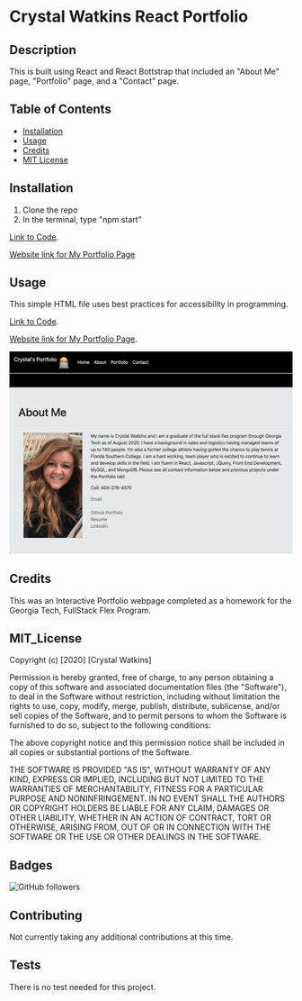 # Crystal Watkins React Portfolio

## Description 

This is built using React and React Bottstrap that included an "About Me" page, "Portfolio" page, and a "Contact" page. 

## Table of Contents

* [Installation](#installation)
* [Usage](#usage)
* [Credits](#credits)
* [MIT License](#mit_license)


## Installation

1. Clone the repo
2. In the terminal, type "npm start"

[Link to Code](https://github.com/CrystalWatkins/Crystal-Watkins-Portfolio).
 
[Website link for My Portfolio Page](https://crystalwatkins.github.io/Crystal-Watkins-Portfolio/)


## Usage 

This simple HTML file uses best practices for accessibility in programming.

[Link to Code](https://github.com/CrystalWatkins/Crystal-Watkins-Portfolio).
 
[Website link for My Portfolio Page](https://crystalwatkins.github.io/Crystal-Watkins-Portfolio/).

![Web Page 1](./public/Images/portfoliopage.png)

## Credits

This was an Interactive Portfolio webpage completed as a homework for the Georgia Tech, 
FullStack Flex Program.

## MIT_License

Copyright (c) [2020] [Crystal Watkins]

Permission is hereby granted, free of charge, to any person obtaining a copy
of this software and associated documentation files (the "Software"), to deal
in the Software without restriction, including without limitation the rights
to use, copy, modify, merge, publish, distribute, sublicense, and/or sell
copies of the Software, and to permit persons to whom the Software is
furnished to do so, subject to the following conditions:

The above copyright notice and this permission notice shall be included in all
copies or substantial portions of the Software.

THE SOFTWARE IS PROVIDED "AS IS", WITHOUT WARRANTY OF ANY KIND, EXPRESS OR
IMPLIED, INCLUDING BUT NOT LIMITED TO THE WARRANTIES OF MERCHANTABILITY,
FITNESS FOR A PARTICULAR PURPOSE AND NONINFRINGEMENT. IN NO EVENT SHALL THE
AUTHORS OR COPYRIGHT HOLDERS BE LIABLE FOR ANY CLAIM, DAMAGES OR OTHER
LIABILITY, WHETHER IN AN ACTION OF CONTRACT, TORT OR OTHERWISE, ARISING FROM,
OUT OF OR IN CONNECTION WITH THE SOFTWARE OR THE USE OR OTHER DEALINGS IN THE
SOFTWARE.


## Badges

![GitHub followers](https://img.shields.io/github/followers/CrystalWatkins?style=social)

## Contributing

Not currently taking any additional contributions at this time.

## Tests

There is no test needed for this project. 

